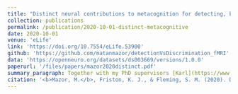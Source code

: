```yaml
---
title: "Distinct neural contributions to metacognition for detecting, but not discriminating visual stimuli"
collection: publications
permalink: /publication/2020-10-01-distinct-metacognitive
date: 2020-10-01
venue: 'eLife'
link: 'https://doi.org/10.7554/eLife.53900'
github: 'https://github.com/matanmazor/detectionVsDiscrimination_fMRI'
data: 'https://openneuro.org/datasets/ds003669/versions/1.0.0'
paperurl: '/files/papers/mazor2020distinct.pdf'
summary_paragraph: Together with my PhD supervisors [Karl](https://www.fil.ion.ucl.ac.uk/~karl/) and [Steve](http://metacoglab.org/people), we used functional MRI to ask whether brain regions that contribute to our confidence in *what we see* also contribute to confidence in *whether we see something at all*. This is the first ever pre-registered neuroimaging study to come out of the [Wellcome Centre for Human Neuroimaging](https://www.fil.ion.ucl.ac.uk/). We found that the same brain regions were involved in the two types of confidence, with some unexpected exceptions. In a second, [ pre-registered replication study](https://royalsocietypublishing.org/doi/10.1098/rsos.221091), most of these unexpected differences were not replicated.
citation: '<b>Mazor, M.</b>, Friston, K. J., & Fleming, S. M. (2020). Distinct neural contributions to metacognition for detecting, but not discriminating visual stimuli. <i>eLife</i>, 9, e53900.'
---
```

